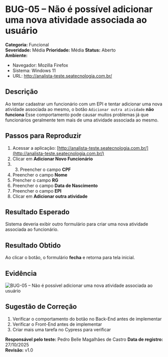# BUG-05 – Não é possível adicionar uma nova atividade associada ao usuário

**Categoria:** Funcional  
**Severidade:** Média 
**Prioridade:** Média 
**Status:** Aberto  
**Ambiente:**  
- Navegador: Mozilla Firefox
- Sistema: Windows 11
- URL: http://analista-teste.seatecnologia.com.br/

## Descrição
Ao tentar cadastrar um funcionário com um EPI e tentar adicionar uma nova atividade associada ao mesmo, o botão `Adicionar outra atividade` **não funciona** 
Esse comportamento pode causar muitos problemas já que funcionários geralmente tem mais de uma atividade associada ao mesmo.

## Passos para Reproduzir
1. Acessar a aplicação: [http://analista-teste.seatecnologia.com.br/](http://analista-teste.seatecnologia.com.br/)  
2. Clicar em **Adicionar Novo Funcionário**
3. 3. Preencher o campo **CPF**  
4. Preencher o campo **Nome**  
5. Prencher o campo **RG**
6. Preencher o campo **Data de Nascimento**
7. Preencher o campo **EPI**
8. Clicar em **Adicionar outra atividade**

## Resultado Esperado
Sistema deveria exibir outro formulário para criar uma nova atividade associada ao funcionário.

## Resultado Obtido
Ao clicar o botão, o formulário **fecha** e retorna para tela inicial.

## Evidência
![BUG-05 – Não é possível adicionar uma nova atividade associada ao usuário](/cypress/screenshots/formulario.cy.js/Formulario%20--%20Tela%20de%20cadastro%20de%20EPI%20não%20permite%20adicionar%20outra%20atividade%20(failed)%20(attempt%202).png)

## Sugestão de Correção
1. Verificar o comportamento do botão no Back-End antes de implementar
2. Verificar o Front-End antes de implementar
3. Criar mais uma tarefa no Cypress para verificar

**Responsável pelo teste:** Pedro Belle Magalhães de Castro 
**Data de registro:** 27/10/2025  
**Revisão:** v1.0